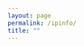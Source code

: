 ```yaml
---
layout: page
permalink: /ipinfo/
title: ""
---
```

<div id="ip-details" class="small-text">
  <!-- IP details go here --> 
</div>

<script>
  // Function to fetch and display IP details from both APIs
  async function showIpDetails() {
      const ipDetails = document.getElementById('ip-details');
      
      let ipApiData = null;
      let ipApiComData = null;
      let ipApiError = false;
      let ipApiComError = false;

      // Try fetching data from ipapi.co
      try {
          const ipApiResponse = await fetch('https://ipapi.co/json/');
          if (ipApiResponse.ok) {
              ipApiData = await ipApiResponse.json();
          } else {
              ipApiError = true;
          }
      } catch (error) {
          ipApiError = true;
      }

      // Try fetching data from ip-api.com if the first API failed
      if (!ipApiData) {
          try {
              const ipApiComResponse = await fetch('http://ip-api.com/json/?fields=continent,country,regionName,city,district,timezone,isp,org,mobile,proxy,hosting,query');
              if (ipApiComResponse.ok) {
                  ipApiComData = await ipApiComResponse.json();
              } else {
                  ipApiComError = true;
              }
          } catch (error) {
              ipApiComError = true;
          }
      }

      // If both fail, fall back to a delayed fetch from ipapi.co
      if (!ipApiData && !ipApiComData) {
          setTimeout(async () => {
              try {
                  const fallbackResponse = await fetch('https://ipapi.co/json/');
                  if (fallbackResponse.ok) {
                      const data = await fallbackResponse.json();
                      ipDetails.innerHTML = `
                          <p><strong>IP Address:</strong> ${data.ip}</p>
                          <p><strong>Country:</strong> ${data.country_name}</p>
                          <p><strong>Timezone:</strong> ${data.timezone}</p>
                          <p><strong>Region:</strong> ${data.region}</p>
                          <p><strong>City:</strong> ${data.city}</p>
                          <p><strong>ISP:</strong> ${data.org}</p>
                          <p><strong>Browser:</strong> ${navigator.userAgent}</p>
                      `;
                  } else {
                      ipDetails.innerHTML = '<p>Failed to retrieve IP details from fallback source.</p>';
                  }
              } catch (error) {
                  ipDetails.innerHTML = '<p>Failed to fetch fallback IP details.</p>';
              }
          }, 3000); // 3-second delay for fallback
      } else {
          // If ipApiData is available, use that data
          const ipData = ipApiData || ipApiComData;
          
          ipDetails.innerHTML = `
              <p><strong>ISP:</strong> ${ipData.isp || 'Fetch Failed'}</p>
              <p><strong>IP Address:</strong> ${ipData.query || ipData.ip || 'Fetch Failed'}</p>
              <p><strong>Continent:</strong> ${ipData.continent || 'Fetch Failed'}</p>
              <p><strong>Country:</strong> ${ipData.country || ipData.country_name || 'Fetch Failed'}</p>
              <p><strong>Timezone:</strong> ${ipData.timezone || 'Fetch Failed'}</p>
              <p><strong>Region:</strong> ${ipData.regionName || 'Fetch Failed'}</p>
              <p><strong>City:</strong> ${ipData.city || 'Fetch Failed'}</p>
              <p><strong>Mobile:</strong> ${ipData.mobile ? 'Yes' : 'No'}</p>
              <p><strong>Proxy:</strong> ${ipData.proxy ? 'Yes' : 'No'}</p>
              <p><strong>Hosting:</strong> ${ipData.hosting ? 'Yes' : 'No'}</p>
              <p><strong>Browser:</strong> ${navigator.userAgent}</p>
          `;
      }
  }

  // Call the function when the page loads
  window.addEventListener('load', showIpDetails);
</script>
